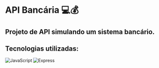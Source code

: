 # API Bancária 💻💰

## Projeto de API simulando um sistema bancário.

## Tecnologias utilizadas:
![JavaScript](https://img.shields.io/badge/JavaScript-323330?style=for-the-badge&logo=javascript&logoColor=F7DF1E)
![Express](	https://img.shields.io/badge/Express%20js-000000?style=for-the-badge&logo=express&logoColor=white)
